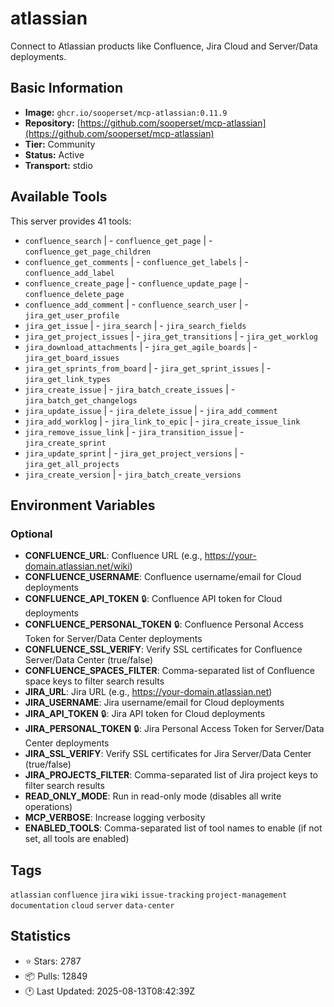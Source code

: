 # atlassian

Connect to Atlassian products like Confluence, Jira Cloud and Server/Data deployments.

## Basic Information

- **Image:** `ghcr.io/sooperset/mcp-atlassian:0.11.9`
- **Repository:** [https://github.com/sooperset/mcp-atlassian](https://github.com/sooperset/mcp-atlassian)
- **Tier:** Community
- **Status:** Active
- **Transport:** stdio

## Available Tools

This server provides 41 tools:

- `confluence_search` | - `confluence_get_page` | - `confluence_get_page_children`
- `confluence_get_comments` | - `confluence_get_labels` | - `confluence_add_label`
- `confluence_create_page` | - `confluence_update_page` | - `confluence_delete_page`
- `confluence_add_comment` | - `confluence_search_user` | - `jira_get_user_profile`
- `jira_get_issue` | - `jira_search` | - `jira_search_fields`
- `jira_get_project_issues` | - `jira_get_transitions` | - `jira_get_worklog`
- `jira_download_attachments` | - `jira_get_agile_boards` | - `jira_get_board_issues`
- `jira_get_sprints_from_board` | - `jira_get_sprint_issues` | - `jira_get_link_types`
- `jira_create_issue` | - `jira_batch_create_issues` | - `jira_batch_get_changelogs`
- `jira_update_issue` | - `jira_delete_issue` | - `jira_add_comment`
- `jira_add_worklog` | - `jira_link_to_epic` | - `jira_create_issue_link`
- `jira_remove_issue_link` | - `jira_transition_issue` | - `jira_create_sprint`
- `jira_update_sprint` | - `jira_get_project_versions` | - `jira_get_all_projects`
- `jira_create_version` | - `jira_batch_create_versions`

## Environment Variables


### Optional

- **CONFLUENCE_URL**: Confluence URL (e.g., https://your-domain.atlassian.net/wiki)
- **CONFLUENCE_USERNAME**: Confluence username/email for Cloud deployments
- **CONFLUENCE_API_TOKEN** 🔒: Confluence API token for Cloud deployments
- **CONFLUENCE_PERSONAL_TOKEN** 🔒: Confluence Personal Access Token for Server/Data Center deployments
- **CONFLUENCE_SSL_VERIFY**: Verify SSL certificates for Confluence Server/Data Center (true/false)
- **CONFLUENCE_SPACES_FILTER**: Comma-separated list of Confluence space keys to filter search results
- **JIRA_URL**: Jira URL (e.g., https://your-domain.atlassian.net)
- **JIRA_USERNAME**: Jira username/email for Cloud deployments
- **JIRA_API_TOKEN** 🔒: Jira API token for Cloud deployments
- **JIRA_PERSONAL_TOKEN** 🔒: Jira Personal Access Token for Server/Data Center deployments
- **JIRA_SSL_VERIFY**: Verify SSL certificates for Jira Server/Data Center (true/false)
- **JIRA_PROJECTS_FILTER**: Comma-separated list of Jira project keys to filter search results
- **READ_ONLY_MODE**: Run in read-only mode (disables all write operations)
- **MCP_VERBOSE**: Increase logging verbosity
- **ENABLED_TOOLS**: Comma-separated list of tool names to enable (if not set, all tools are enabled)

## Tags

`atlassian` `confluence` `jira` `wiki` `issue-tracking` `project-management` `documentation` `cloud` `server` `data-center` 

## Statistics

- ⭐ Stars: 2787
- 📦 Pulls: 12849
- 🕐 Last Updated: 2025-08-13T08:42:39Z
